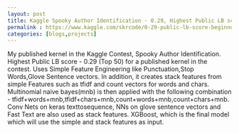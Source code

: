 ```yaml
---
layout: post
title: Kaggle Spooky Author Identification - 0.29, Highest Public LB score for a published kernel
permalink : https://www.kaggle.com/skrcode/0-29-public-lb-score-beginner-nlp-tutorial
categories: [blogs,projects]
---
```


My published kernel in the Kaggle Contest, Spooky Author Identification. Highest Public LB score - 0.29 (Top 50) for a published kernel in the contest. Uses Simple Feature Engineering like Punctuation,Stop Words,Glove Sentence vectors. 
In addition, it creates stack features from simple Features such as tfidf and count vectors for words and chars. Multinomial naive bayes(mnb) is then applied with the following combination - tfidf+words+mnb,tfidf+chars+mnb,count+words+mnb,count+chars+mnb. 
Conv Nets on keras texttosequence, NNs on glove sentence vectors and Fast Text are also used as stack features. 
XGBoost, which is the final model which will use the simple and stack features as input.
